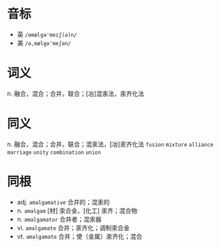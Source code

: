 # 音标

- 英 `/əmælgə'meɪʃ(ə)n/`
- 美 `/ə,mælgə'meʃən/`

# 词义

n. 融合，混合；合并，联合；[冶]混汞法，汞齐化法


# 同义

n. 融合，混合；合并，联合；混汞法，[冶]汞齐化法
`fusion` `mixture` `alliance` `marriage` `unity` `combination` `union`

# 同根

- adj. `amalgamative` 合并的；混汞的
- n. `amalgam` [材] 汞合金，[化工] 汞齐；混合物
- n. `amalgamator` 合并者；混汞器
- vi. `amalgamate` 合并；汞齐化；调制汞合金
- vt. `amalgamate` 合并；使（金属）汞齐化；混合

